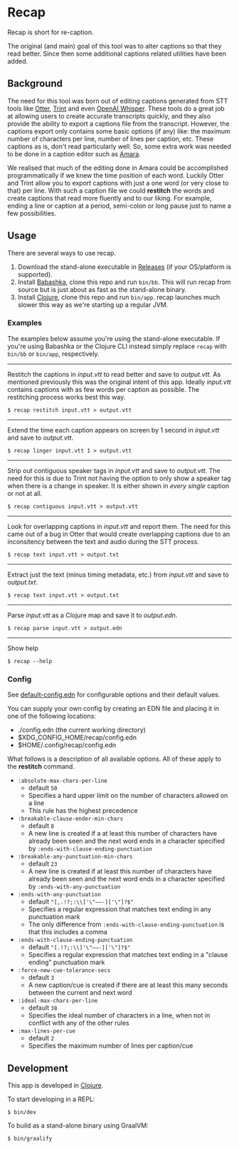 # Recap

Recap is short for re-caption.

The original (and main) goal of this tool was to alter captions so that they read better. Since then some additional captions related utilities have been added.

## Background

The need for this tool was born out of editing captions generated from STT tools like [Otter](https://otter.ai/home), [Trint](https://trint.com/) and even [OpenAI Whisper](https://github.com/openai/whisper). These tools do a great job at allowing users to create accurate transcripts quickly, and they also provide the ability to export a captions file from the transcript. However, the captions export only contains some basic options (if any) like: the maximum number of characters per line, number of lines per caption, etc. These captions as is, don't read particularly well. So, some extra work was needed to be done in a caption editor such as [Amara](https://amara.org/).

We realised that much of the editing done in Amara could be accomplished programmatically if we knew the time position of each word. Luckily Otter and Trint allow you to export captions with just a one word (or very close to that) per line. With such a caption file we could **restitch** the words and create captions that read more fluently and to our liking. For example, ending a line or caption at a period, semi-colon or long pause just to name a few possibilities.

## Usage

There are several ways to use recap.

1) Download the stand-alone executable in [Releases](https://github.com/thiru/recap/releases) (if your OS/platform is supported).
2) Install [Babashka](https://github.com/babashka/babashka), clone this repo and run `bin/bb`. This will run recap from source but is just about as fast as the stand-alone binary.
3) Install [Clojure](https://clojure.org/), clone this repo and run `bin/app`. recap launches much slower this way as we're starting up a regular JVM.

### Examples

The examples below assume you're using the stand-alone executable. If you're using Babashka or the Clojure CLI instead simply replace `recap` with `bin/bb` or `bin/app`, respectively.

-----

Restitch the captions in _input.vtt_ to read better and save to _output.vtt_. As mentioned previously this was the original intent of this app. Ideally _input.vtt_ contains captions with as few words per caption as possible. The restitching process works best this way.

```shell
$ recap restitch input.vtt > output.vtt
```

-----

Extend the time each caption appears on screen by 1 second in _input.vtt_ and save to _output.vtt_.

```shell
$ recap linger input.vtt 1 > output.vtt
```

-----

Strip out contiguous speaker tags in _input.vtt_ and save to _output.vtt_. The need for this is due to Trint not having the option to only show a speaker tag when there is a change in speaker. It is either shown in _every single_ caption or not at all.

```shell
$ recap contiguous input.vtt > output.vtt
```

-----

Look for overlapping captions in _input.vtt_ and report them. The need for this came out of a bug in Otter that would create overlapping captions due to an inconsitency between the text and audio during the STT process.

```shell
$ recap text input.vtt > output.txt
```

-----

Extract just the text (minus timing metadata, etc.) from _input.vtt_ and save to _output.txt_.

```shell
$ recap text input.vtt > output.txt
```

-----

Parse _input.vtt_ as a Clojure map and save it to _output.edn_.

```shell
$ recap parse input.vtt > output.edn
```

-----

Show help

```shell
$ recap --help
```

### Config

See [default-config.edn](./resources/default-config.edn) for configurable options and their default values.

You can supply your own config by creating an EDN file and placing it in one of the following locations:

- ./config.edn (the current working directory)
- $XDG_CONFIG_HOME/recap/config.edn
- $HOME/.config/recap/config.edn

What follows is a description of all available options. All of these apply to the **restitch** command.

- `:absolute-max-chars-per-line`
    - default `50`
    - Specifies a hard upper limit on the number of characters allowed on a line
    - This rule has the highest precedence
- `:breakable-clause-ender-min-chars`
    - default `8`
    - A new line is created if a at least this number of characters have already been seen and the next word ends in a character specified by `:ends-with-clause-ending-punctuation`
- `:breakable-any-punctuation-min-chars`
    - default `23`
    - A new line is created if at least this number of characters have already been seen and the next word ends in a character specified by `:ends-with-any-punctuation`
- `:ends-with-any-punctuation`
    - default `"[,.!?;:\\]'\"—–-]['\"]?$"`
    - Specifies a regular expression that matches text ending in any punctuation mark
    - The only difference from `:ends-with-clause-ending-punctuation` is that this includes a comma
- `:ends-with-clause-ending-punctuation`
    - default `"[.!?;:\\]'\"—–-]['\"]?$"`
    - Specifies a regular expression that matches text ending in a "clause ending" punctuation mark
- `:force-new-cue-tolerance-secs`
    - default `3`
    - A new caption/cue is created if there are at least this many seconds between the current and next word
- `:ideal-max-chars-per-line`
    - default `38`
    - Specifies the ideal number of characters in a line, when not in conflict with any of the other rules
- `:max-lines-per-cue`
    - default `2`
    - Specifies the maximum number of lines per caption/cue

## Development

This app is developed in [Clojure](https://clojure.org/).

To start developing in a REPL:

```shell
$ bin/dev
```

To build as a stand-alone binary using GraalVM:

```shell
$ bin/graalify
```
